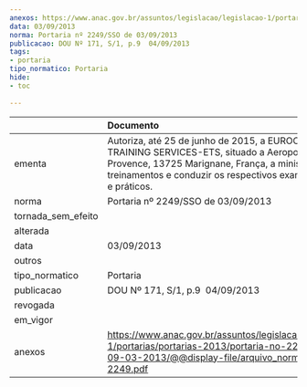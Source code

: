 ```yaml
---
anexos: https://www.anac.gov.br/assuntos/legislacao/legislacao-1/portarias/portarias-2013/portaria-no-2249-sso-de-09-03-2013/@@display-file/arquivo_norma/PA2013-2249.pdf
data: 03/09/2013
norma: Portaria nº 2249/SSO de 03/09/2013
publicacao: DOU Nº 171, S/1, p.9  04/09/2013
tags:
- portaria
tipo_normatico: Portaria
hide: 
- toc 
 
---
```


|                    | Documento                                                                                                                                                                                                               |
|:-------------------|:------------------------------------------------------------------------------------------------------------------------------------------------------------------------------------------------------------------------|
| ementa             | Autoriza, até 25 de junho de 2015, a EUROCOPTER TRAINING SERVICES-ETS, situado a Aeroport Marseille - Provence, 13725 Marignane, França, a ministrar treinamentos e conduzir os respectivos exames teóricos e práticos. |
| norma              | Portaria nº 2249/SSO de 03/09/2013                                                                                                                                                                                      |
| tornada_sem_efeito |                                                                                                                                                                                                                         |
| alterada           |                                                                                                                                                                                                                         |
| data               | 03/09/2013                                                                                                                                                                                                              |
| outros             |                                                                                                                                                                                                                         |
| tipo_normatico     | Portaria                                                                                                                                                                                                                |
| publicacao         | DOU Nº 171, S/1, p.9  04/09/2013                                                                                                                                                                                        |
| revogada           |                                                                                                                                                                                                                         |
| em_vigor           |                                                                                                                                                                                                                         |
| anexos             | https://www.anac.gov.br/assuntos/legislacao/legislacao-1/portarias/portarias-2013/portaria-no-2249-sso-de-09-03-2013/@@display-file/arquivo_norma/PA2013-2249.pdf                                                       |